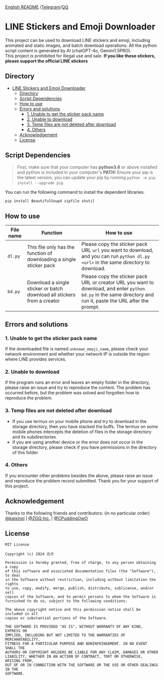 [English README](./README_EN.md) /[Telegram](https://t.me/Eschericia0)/[QQ](https://qm.qq.com/q/dCn4enLQly)

# LINE Stickers and Emoji Downloader

This project can be used to download LINE stickers and emoji, including animated and static images, and batch download operations. All the python script content is generated by AI (chatGPT-4o, Gemini1.5PRO).  
This project is prohibited for illegal use and sale. **If you like these stickers, please support the official LINE stickers**

## Directory

- [LINE Stickers and Emoji Downloader](#line-stickers-and-emoji-downloader)
  - [Directory](#directory)
  - [Script Dependencies](#script-dependencies)
  - [How to use](#how-to-use)
  - [Errors and solutions](#errors-and-solutions)
    - [1. Unable to get the sticker pack name](#1-unable-to-get-the-sticker-pack-name)
    - [2. Unable to download](#2-unable-to-download)
    - [3. Temp files are not deleted after download](#3-temp-files-are-not-deleted-after-download)
    - [4. Others](#4-others)
  - [Acknowledgement](#acknowledgement)
  - [License](#license)

## Script Dependencies

> First, make sure that your computer has **python3.6** or above installed and python is included in your computer's **PATH**! Ensure your pip is the latest version, you can update your pip by running `python -m pip install --upgrade pip`.

You can run the following command to install the dependent libraries.
```bash
pip install BeautifulSoup4 zipfile shutil
```

## How to use

| File name   | Function                                   | How to use                                                                                   |
|---------|----------------------------------------|-------------------------------------------------------------------------------------------|
| `dl.py` | This file only has the function of downloading a single sticker pack            | Please copy the sticker pack URL `url` you want to download, and you can run `python dl.py <url>` in the same directory to download.            |
| `bd.py` | Download a single sticker or batch download all stickers from a creator | Please copy the sticker pack URL or creator URL you want to download, and enter `python bd.py` in the same directory and run it, paste the URL after the prompt. |

## Errors and solutions

### 1. Unable to get the sticker pack name
If the downloaded file is named `unknown_emoji_name`, please check your network environment and whether your network IP is outside the region where LINE provides services.

### 2. Unable to download
If the program runs an error and leaves an empty folder in the directory, please raise an issue and try to reproduce the content. The problem has occurred before, but the problem was solved and forgotten how to reproduce the problem.

### 3. Temp files are not deleted after download
- If you use termux on your mobile phone and try to download in the storage directory, then you have stacked the buffs. The termux on some mobile phones intercepts the deletion of files in the storage directory and its subdirectories.
- If you are using another device or the error does not occur in the storage directory, please check if you have permissions in the directory of this folder.

### 4. Others
If you encounter other problems besides the above, please raise an issue and reproduce the problem record submitted. Thank you for your support of this project.

## Acknowledgement

Thanks to the following friends and contributors: (in no particular order)  
[@kaixinol](https://github.com/kaixinol) | [@ZGQ Inc.](https://github.com/ZGQ-inc) | [@CPuddingOwO](https://github.com/CPuddingOwO) 

## License

```
MIT License

Copyright (c) 2024 元亓

Permission is hereby granted, free of charge, to any person obtaining a copy
of this software and associated documentation files (the "Software"), to deal
in the Software without restriction, including without limitation the rights
to use, copy, modify, merge, publish, distribute, sublicense, and/or sell
copies of the Software, and to permit persons to whom the Software is
furnished to do so, subject to the following conditions:

The above copyright notice and this permission notice shall be included in all
copies or substantial portions of the Software.

THE SOFTWARE IS PROVIDED "AS IS", WITHOUT WARRANTY OF ANY KIND, EXPRESS OR
IMPLIED, INCLUDING BUT NOT LIMITED TO THE WARRANTIES OF MERCHANTABILITY,
FITNESS FOR A PARTICULAR PURPOSE AND NONINFRINGEMENT. IN NO EVENT SHALL THE
AUTHORS OR COPYRIGHT HOLDERS BE LIABLE FOR ANY CLAIM, DAMAGES OR OTHER
LIABILITY, WHETHER IN AN ACTION OF CONTRACT, TORT OR OTHERWISE, ARISING FROM,
OUT OF OR IN CONNECTION WITH THE SOFTWARE OR THE USE OR OTHER DEALINGS IN THE
SOFTWARE.
```